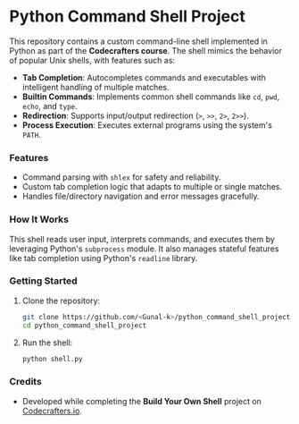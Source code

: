 # Python Command Shell Project

This repository contains a custom command-line shell implemented in Python as part of the **Codecrafters course**. The shell mimics the behavior of popular Unix shells, with features such as:

- **Tab Completion**: Autocompletes commands and executables with intelligent handling of multiple matches.
- **Builtin Commands**: Implements common shell commands like `cd`, `pwd`, `echo`, and `type`.
- **Redirection**: Supports input/output redirection (`>`, `>>`, `2>`, `2>>`).
- **Process Execution**: Executes external programs using the system's `PATH`.

### Features
- Command parsing with `shlex` for safety and reliability.
- Custom tab completion logic that adapts to multiple or single matches.
- Handles file/directory navigation and error messages gracefully.

### How It Works
This shell reads user input, interprets commands, and executes them by leveraging Python's `subprocess` module. It also manages stateful features like tab completion using Python's `readline` library.

### Getting Started
1. Clone the repository:
   ```bash
   git clone https://github.com/<Gunal-k>/python_command_shell_project.git
   cd python_command_shell_project
   ```
2. Run the shell:
   ```bash
   python shell.py
   ```

### Credits
- Developed while completing the **Build Your Own Shell** project on [Codecrafters.io](https://codecrafters.io/).
